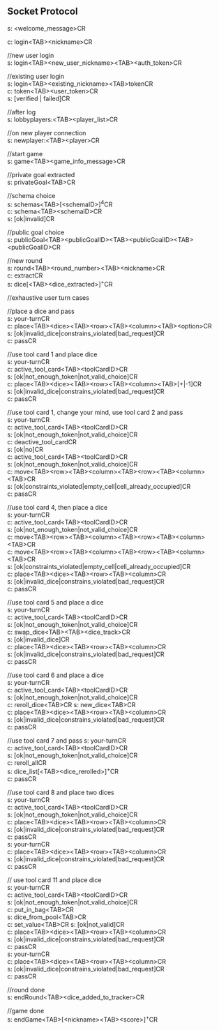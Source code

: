 ## Socket Protocol

s: \<welcome_message>CR

c: login\<TAB>\<nickname>CR

//new user login  
s: login\<TAB>\<new_user_nickname>\<TAB>\<auth_token>CR

//existing user login  
s: login\<TAB>\<existing_nickname>\<TAB>tokenCR  
c: token\<TAB>\<user_token>CR  
s: \[verified | failed]CR   

//after log  
s: lobbyplayers:\<TAB>\<player_list>CR  

//on new player connection  
s: newplayer:\<TAB>\<player>CR  

//start game  
s: game\<TAB>\<game_info_message>CR

//private goal extracted  
s: privateGoal\<TAB><privateGoalID>CR

//schema choice  
s: schemas\<TAB>\[\<schemaID>]<sup>4</sup>CR  
c: schema\<TAB>\<schemaID>CR  
s: \[ok|invalid]CR  

//public goal choice  
s: publicGoal\<TAB>\<publicGoalID>\<TAB>\<publicGoalID>\<TAB>\<publicGoalID>CR

//new round  
s: round\<TAB>\<round_number>\<TAB>\<nickname>CR  
c: extractCR  
s: dice\[\<TAB>\<dice_extracted>]<sup>+</sup>CR  

//exhaustive user turn cases

//place a dice and pass  
s: your-turnCR  
c: place\<TAB>\<dice>\<TAB>\<row>\<TAB>\<column>\<TAB>\<option>CR  
s: \[ok|invalid_dice|constrains_violated|bad_request]CR  
c: passCR  

//use tool card 1 and place dice  
s: your-turnCR  
c: active_tool_card\<TAB>\<toolCardID>CR  
s: \[ok|not_enough_token|not_valid_choice]CR  
c: place\<TAB>\<dice>\<TAB>\<row>\<TAB>\<column>\<TAB>\[+|-1]CR  
s: \[ok|invalid_dice|constrains_violated|bad_request]CR  
c: passCR

//use tool card 1, change your mind, use tool card 2 and pass  
s: your-turnCR  
c: active_tool_card\<TAB>\<toolCardID>CR  
s: \[ok|not_enough_token|not_valid_choice]CR  
c: deactive_tool_cardCR  
s: \[ok|no]CR  
c: active_tool_card\<TAB>\<toolCardID>CR  
s: \[ok|not_enough_token|not_valid_choice]CR  
c: move\<TAB>\<row>\<TAB>\<column>\<TAB>\<row>\<TAB>\<column>\<TAB>CR  
s: \[ok|constraints_violated|empty_cell|cell_already_occupied]CR  
c: passCR

//use tool card 4, then place a dice  
s: your-turnCR  
c: active_tool_card\<TAB>\<toolCardID>CR  
s: \[ok|not_enough_token|not_valid_choice]CR  
c: move\<TAB>\<row>\<TAB>\<column>\<TAB>\<row>\<TAB>\<column>\<TAB>CR  
c: move\<TAB>\<row>\<TAB>\<column>\<TAB>\<row>\<TAB>\<column>\<TAB>CR  
s: \[ok|constraints_violated|empty_cell|cell_already_occupied]CR  
c: place\<TAB>\<dice>\<TAB>\<row>\<TAB>\<column>CR  
s: \[ok|invalid_dice|constrains_violated|bad_request]CR  
c: passCR  

//use tool card 5 and place a dice  
s: your-turnCR  
c: active_tool_card\<TAB>\<toolCardID>CR  
s: \[ok|not_enough_token|not_valid_choice]CR  
c: swap_dice\<TAB><dice>\<TAB><dice_track>CR  
s: [ok|invalid_dice]CR  
c: place\<TAB>\<dice>\<TAB>\<row>\<TAB>\<column>CR  
s: \[ok|invalid_dice|constrains_violated|bad_request]CR  
c: passCR  
  
//use tool card 6 and place a dice  
s: your-turnCR  
c: active_tool_card\<TAB>\<toolCardID>CR  
s: \[ok|not_enough_token|not_valid_choice]CR  
c: reroll_dice\<TAB><dice>CR
s: new_dice\<TAB><dice>CR  
c: place\<TAB>\<dice>\<TAB>\<row>\<TAB>\<column>CR  
s: \[ok|invalid_dice|constrains_violated|bad_request]CR  
c: passCR  
  
//use tool card 7 and pass
s: your-turnCR  
c: active_tool_card\<TAB>\<toolCardID>CR  
s: \[ok|not_enough_token|not_valid_choice]CR  
c: reroll_allCR  
s: dice_list\[\<TAB>\<dice_rerolled>]<sup>+</sup>CR  
c: passCR  

//use tool card 8 and place two dices  
s: your-turnCR  
c: active_tool_card\<TAB>\<toolCardID>CR  
s: \[ok|not_enough_token|not_valid_choice]CR  
c: place\<TAB>\<dice>\<TAB>\<row>\<TAB>\<column>CR  
s: \[ok|invalid_dice|constrains_violated|bad_request]CR  
c: passCR  
s: your-turnCR  
c: place\<TAB>\<dice>\<TAB>\<row>\<TAB>\<column>CR  
s: \[ok|invalid_dice|constrains_violated|bad_request]CR  
c: passCR  

// use tool card 11 and place dice  
s: your-turnCR  
c: active_tool_card\<TAB>\<toolCardID>CR  
s: \[ok|not_enough_token|not_valid_choice]CR  
c: put_in_bag\<TAB><dice>CR  
s: dice_from_pool\<TAB><dice>CR  
c: set_value\<TAB><value>CR
s: [ok|not_valid]CR  
c: place\<TAB>\<dice>\<TAB>\<row>\<TAB>\<column>CR  
s: \[ok|invalid_dice|constrains_violated|bad_request]CR  
c: passCR  
s: your-turnCR  
c: place\<TAB>\<dice>\<TAB>\<row>\<TAB>\<column>CR  
s: \[ok|invalid_dice|constrains_violated|bad_request]CR  
c: passCR  
  
//round done  
s: endRound\<TAB>\<dice_added_to_tracker>CR 

//game done  
s: endGame\<TAB>\[\<nickname>\<TAB>\<score>]<sup>+</sup>CR
